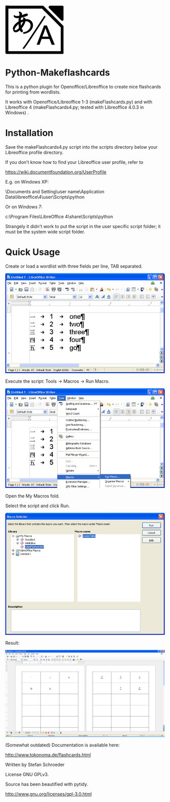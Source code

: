 ![Logo](http://github.com/StefanSchroeder/Python-MakeFlashcards/blob/master/doc/makeflashcards.png?raw=true)


Python-Makeflashcards
=====================

This is a python plugin for Openoffice/Libreoffice to create nice flashcards for printing from wordlists.

It works with Openoffice/Libreoffice 1-3 (makeFlashcards.py) and 
with Libreoffice 4 (makeFlashcards4.py; tested with Libreoffice 4.0.3 in Windows) .


Installation
============

Save the makeFlashcards4.py script into the scripts directory below 
your Libreoffice profile directory. 

If you don't know how to find your Libreoffice user profile, refer to

https://wiki.documentfoundation.org/UserProfile

E.g. on Windows XP:

\Documents and Setting\user name\Application Data\libreoffice\4\user\Scripts\python

Or on Windows 7:

c:\Program Files\LibreOffice 4\share\Scripts\python

Strangely it didn't work to put the script in the user specific script folder;
it must be the system wide script folder.

Quick Usage
===========

Create or load a wordlist with three fields per line, TAB separated.

![Logo](http://github.com/StefanSchroeder/Python-MakeFlashcards/blob/master/doc/wordlist.png?raw=true)

Execute the script: Tools -> Macros -> Run Macro.

![Logo](http://github.com/StefanSchroeder/Python-MakeFlashcards/blob/master/doc/runmacro.png?raw=true)

Open the My Macros fold.

Select the script and click Run.

![Logo](http://github.com/StefanSchroeder/Python-MakeFlashcards/blob/master/doc/runmacro2.png?raw=true)

Result:

![Logo](http://github.com/StefanSchroeder/Python-MakeFlashcards/blob/master/doc/flashcards.png?raw=true)


(Somewhat outdated) Documentation is available here:

http://www.tokonoma.de/flashcards.html

Written by Stefan Schroeder

License GNU GPLv3.

Source has been beautified with pytidy.

http://www.gnu.org/licenses/gpl-3.0.html


